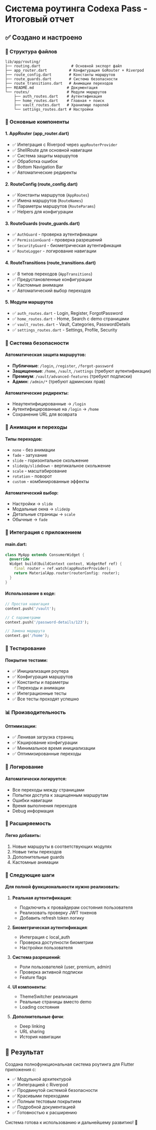 # Система роутинга Codexa Pass - Итоговый отчет

## ✅ Создано и настроено

### 📁 Структура файлов
```
lib/app/routing/
├── routing.dart              # Основной экспорт файл
├── app_router.dart          # Конфигурация GoRouter + Riverpod
├── route_config.dart        # Константы маршрутов
├── route_guards.dart        # Система безопасности
├── route_transitions.dart   # Анимации переходов
├── README.md               # Документация
└── routes/                 # Модули маршрутов
    ├── auth_routes.dart    # Аутентификация
    ├── home_routes.dart    # Главная + поиск
    ├── vault_routes.dart   # Хранилище паролей
    └── settings_routes.dart # Настройки
```

### 🔧 Основные компоненты

#### 1. **AppRouter** (app_router.dart)
- ✅ Интеграция с Riverpod через `appRouterProvider`
- ✅ ShellRoute для основной навигации
- ✅ Система защиты маршрутов
- ✅ Обработка ошибок
- ✅ Bottom Navigation Bar
- ✅ Автоматические редиректы

#### 2. **RouteConfig** (route_config.dart)
- ✅ Константы маршрутов (`AppRoutes`)
- ✅ Имена маршрутов (`RouteNames`) 
- ✅ Параметры маршрутов (`RouteParams`)
- ✅ Helpers для конфигурации

#### 3. **RouteGuards** (route_guards.dart)
- ✅ `AuthGuard` - проверка аутентификации
- ✅ `PermissionGuard` - проверка разрешений
- ✅ `SecurityGuard` - биометрическая аутентификация
- ✅ `RouteLogger` - логирование навигации

#### 4. **RouteTransitions** (route_transitions.dart)
- ✅ 8 типов переходов (`AppTransitions`)
- ✅ Предустановленные конфигурации
- ✅ Кастомные анимации
- ✅ Автоматический выбор переходов

#### 5. **Модули маршрутов**
- ✅ `auth_routes.dart` - Login, Register, ForgotPassword
- ✅ `home_routes.dart` - Home, Search с demo страницами
- ✅ `vault_routes.dart` - Vault, Categories, PasswordDetails
- ✅ `settings_routes.dart` - Settings, Profile, Security

### 🔐 Система безопасности

#### Автоматическая защита маршрутов:
- **Публичные**: `/login`, `/register`, `/forgot-password`
- **Защищенные**: `/home`, `/vault`, `/settings` (требуют аутентификации)
- **Премиум**: `/vault/advanced-features` (требуют подписки)
- **Админ**: `/admin/*` (требуют админских прав)

#### Автоматические редиректы:
- Неаутентифицированные → `/login`
- Аутентифицированные на `/login` → `/home`
- Сохранение URL для возврата

### 🎨 Анимации и переходы

#### Типы переходов:
- `none` - без анимации
- `fade` - затухание
- `slide` - горизонтальное скольжение
- `slideUp/slideDown` - вертикальное скольжение
- `scale` - масштабирование
- `rotation` - поворот
- `custom` - комбинированные эффекты

#### Автоматический выбор:
- Настройки → `slide`
- Модальные окна → `slideUp`
- Детальные страницы → `scale`
- Обычные → `fade`

### 📱 Интеграция с приложением

#### main.dart:
```dart
class MyApp extends ConsumerWidget {
  @override
  Widget build(BuildContext context, WidgetRef ref) {
    final router = ref.watch(appRouterProvider);
    return MaterialApp.router(routerConfig: router);
  }
}
```

#### Использование в коде:
```dart
// Простая навигация
context.push('/vault');

// С параметрами  
context.push('/password-details/123');

// Замена маршрута
context.go('/home');
```

### 🧪 Тестирование

#### Покрытие тестами:
- ✅ Инициализация роутера
- ✅ Конфигурация маршрутов
- ✅ Константы и параметры
- ✅ Переходы и анимации
- ✅ Интеграционные тесты
- ✅ Все тесты проходят успешно

### 📊 Производительность

#### Оптимизации:
- ✅ Ленивая загрузка страниц
- ✅ Кэширование конфигурации
- ✅ Минимальное время инициализации
- ✅ Оптимизированные переходы

### 📝 Логирование

#### Автоматически логируется:
- Все переходы между страницами
- Попытки доступа к защищенным маршрутам
- Ошибки навигации
- Время выполнения переходов
- Debug информация

### 🔄 Расширяемость

#### Легко добавить:
1. Новые маршруты в соответствующих модулях
2. Новые типы переходов
3. Дополнительные guards
4. Кастомные анимации

### 🎯 Следующие шаги

#### Для полной функциональности нужно реализовать:

1. **Реальная аутентификация**:
   - Подключить к провайдерам состояния пользователя
   - Реализовать проверку JWT токенов
   - Добавить refresh token логику

2. **Биометрическая аутентификация**:
   - Интеграция с local_auth
   - Проверка доступности биометрии
   - Настройки пользователя

3. **Система разрешений**:
   - Роли пользователей (user, premium, admin)
   - Проверка активной подписки
   - Feature flags

4. **UI компоненты**:
   - ThemeSwitcher реализация
   - Реальные страницы вместо demo
   - Loading состояния

5. **Дополнительные фичи**:
   - Deep linking
   - URL sharing
   - История навигации

## 🎉 Результат

Создана полнофункциональная система роутинга для Flutter приложения с:
- ✅ Модульной архитектурой
- ✅ Интеграцией с Riverpod
- ✅ Продвинутой системой безопасности
- ✅ Красивыми переходами
- ✅ Полным тестовым покрытием
- ✅ Подробной документацией
- ✅ Готовностью к расширению

Система готова к использованию и дальнейшему развитию! 🚀
